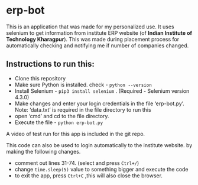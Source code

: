 # erp-bot
This is an application that was made for my personalized use. It uses selenium to get information from institute ERP website (of **Indian Institute of Technology Kharagpur**). This was made during placement process for automatically checking and notifying me if number of companies changed. 

## Instructions to run this:

- Clone this repository
- Make sure Python is installed. check - `python --version`
- Install Selenium - `pip3 install selenium` . (Required - Selenium version 4.3.0)
- Make changes and enter your login credentials in the file ‘erp-bot.py’. Note: ‘data.txt’ is required in the file directory to run this
- open ‘cmd’ and cd to the file directory.
- Execute the file - `python erp-bot.py`

A video of test run for this app is included in the git repo.

This code can also be used to login automatically to the institute website. by making the following changes.

- comment out lines 31-74. (select and press `Ctrl+/`)
- change `time.sleep(5)` value to something bigger and execute the code
- to exit the app, press `Ctrl+C` ,this will also close the browser.

